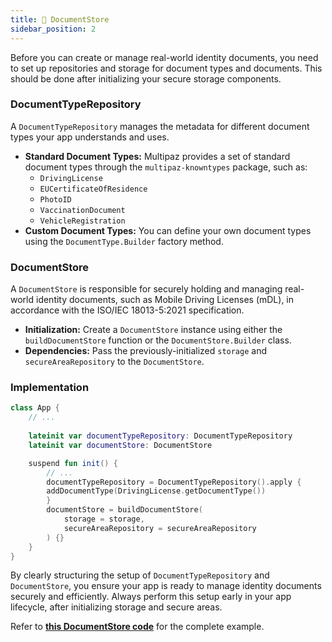 ```yaml
---
title: 📄 DocumentStore
sidebar_position: 2
---
```


Before you can create or manage real-world identity documents, you need to set up repositories and storage for document types and documents. This should be done after initializing your secure storage components.

### DocumentTypeRepository

A `DocumentTypeRepository` manages the metadata for different document types your app understands and uses.

* **Standard Document Types:** Multipaz provides a set of standard document types through the `multipaz-knowntypes` package, such as:
    * `DrivingLicense`
    * `EUCertificateOfResidence`
    * `PhotoID`
    * `VaccinationDocument`
    * `VehicleRegistration`
* **Custom Document Types:** You can define your own document types using the `DocumentType.Builder` factory method.

### DocumentStore

A `DocumentStore` is responsible for securely holding and managing real-world identity documents, such as Mobile Driving Licenses (mDL), in accordance with the ISO/IEC 18013-5:2021 specification.

* **Initialization:** Create a `DocumentStore` instance using either the `buildDocumentStore` function or the `DocumentStore.Builder` class.
* **Dependencies:** Pass the previously-initialized `storage` and `secureAreaRepository` to the `DocumentStore`.

### Implementation

```kotlin
class App {
    // ...
    
    lateinit var documentTypeRepository: DocumentTypeRepository
    lateinit var documentStore: DocumentStore

    suspend fun init() {
        // ...
        documentTypeRepository = DocumentTypeRepository().apply {
        addDocumentType(DrivingLicense.getDocumentType())
        }
        documentStore = buildDocumentStore(
            storage = storage,
            secureAreaRepository = secureAreaRepository
        ) {}
    }
}
```

By clearly structuring the setup of `DocumentTypeRepository` and `DocumentStore`, you ensure your app is ready to manage identity documents securely and efficiently. Always perform this setup early in your app lifecycle, after initializing storage and secure areas.

Refer to **[this DocumentStore code](https://github.com/openwallet-foundation/multipaz-samples/blob/7988c38259d62972a93b10a5fc2f5c43e6a789d8/MultipazGettingStartedSample/composeApp/src/commonMain/kotlin/org/multipaz/getstarted/App.kt#L110-L117)** for the complete example.
